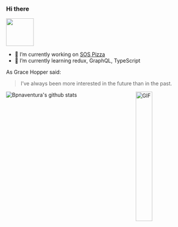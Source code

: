 ### Hi there
<img src="https://media.giphy.com/media/iJUhSOR9agCiXPFBqu/giphy.gif" width="75">

<!--
**bonasunu/bonasunu** is a ✨ _special_ ✨ repository because its `README.md` (this file) appears on your GitHub profile.

Here are some ideas to get you started:

- 🔭 I’m currently working on ...
- 🌱 I’m currently learning ...
- 👯 I’m looking to collaborate on ...
- 🤔 I’m looking for help with ...
- 💬 Ask me about ...
- 📫 How to reach me: ...
- 😄 Pronouns: ...
- ⚡ Fun fact: ...
-->
- 🔭 I’m currently working on <a href="https://github.com/bonasunu/pizzaSOS" target="_blank">SOS Pizza</a>
- 🌱 I’m currently learning redux, GraphQL, TypeScript

As Grace Hopper said:
> I’ve always been more interested 
> in the future than in the past.
<img width = "30%" align="right" alt="GIF" height="auto" src="https://media.giphy.com/media/l0NwNrl4BtDD7JCx2/giphy.gif" />

![Bpnaventura's github stats](https://github-readme-stats.vercel.app/api?username=bonasunu&show_icons=true&theme=cobalt)
